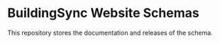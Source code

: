# BuildingSync Website Schemas

This repository stores the documentation and releases of the schema.
